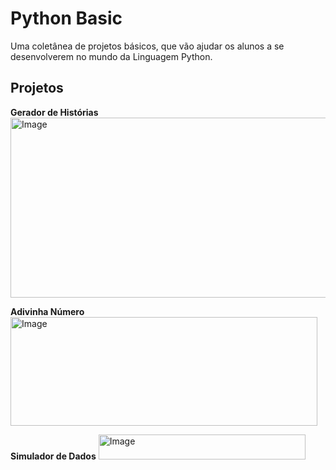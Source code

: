 # Python Basic

Uma coletânea de projetos básicos, que vão ajudar os alunos a se desenvolverem no mundo da Linguagem Python.

## Projetos

**Gerador de Histórias**
<img width="611" height="288" alt="Image" src="https://github.com/user-attachments/assets/c6e8d9c7-82c2-4ec9-97ce-76593a33fef9" />

**Adivinha Número**
<img width="491" height="174" alt="Image" src="https://github.com/user-attachments/assets/c9681320-383b-4b88-b7ad-d22d05181cd8" />

**Simulador de Dados**
<img width="331" height="40" alt="Image" src="https://github.com/user-attachments/assets/985d66f1-745e-4073-9c34-91f79e423bed" />